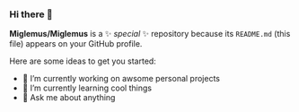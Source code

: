 ### Hi there 👋


**Miglemus/Miglemus** is a ✨ _special_ ✨ repository because its `README.md` (this file) appears on your GitHub profile.

Here are some ideas to get you started:

- 🔭 I’m currently working on awsome personal projects
- 🌱 I’m currently learning cool things
- 💬 Ask me about anything

